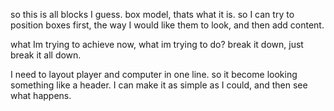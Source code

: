 so this is all blocks I guess.
box model, thats what it is.
so I can try to position boxes first, the way I would like them to look, and then add content.

what Im trying to achieve now, what im trying to do?
break it down, just break it all down.

I need to layout player and computer in one line.
so it become looking something like a header.
I can make it as simple as I could, and then see what happens.

